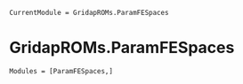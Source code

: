 ```@meta
CurrentModule = GridapROMs.ParamFESpaces
```

# GridapROMs.ParamFESpaces 

```@autodocs
Modules = [ParamFESpaces,]
```